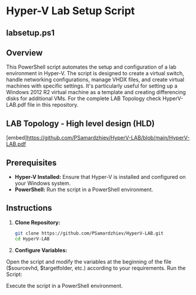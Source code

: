 # Hyper-V Lab Setup Script
## labsetup.ps1 ##
## Overview

This PowerShell script automates the setup and configuration of a lab environment in Hyper-V. 
The script is designed to create a virtual switch, handle networking configurations, manage VHDX files, and create virtual machines with specific settings.
It's particularly useful for setting up a Windows 2012 R2 virtual machine as a template and creating differencing disks for additional VMs.
For the complete LAB Topology check HyperV-LAB.pdf file in this repository.

## LAB Topology - High level design (HLD)
[embed]https://github.com/PSamardzhiev/HyperV-LAB/blob/main/HyperV-LAB.pdf


## Prerequisites

- **Hyper-V Installed:** Ensure that Hyper-V is installed and configured on your Windows system.
- **PowerShell:** Run the script in a PowerShell environment.

## Instructions

1. **Clone Repository:**
   ```bash
   git clone https://github.com/PSamardzhiev/HyperV-LAB.git
   cd HyperV-LAB

2. **Configure Variables:**

Open the script and modify the variables at the beginning of the file ($sourcevhd, $targetfolder, etc.) according to your requirements.
Run the Script:

Execute the script in a PowerShell environment.
